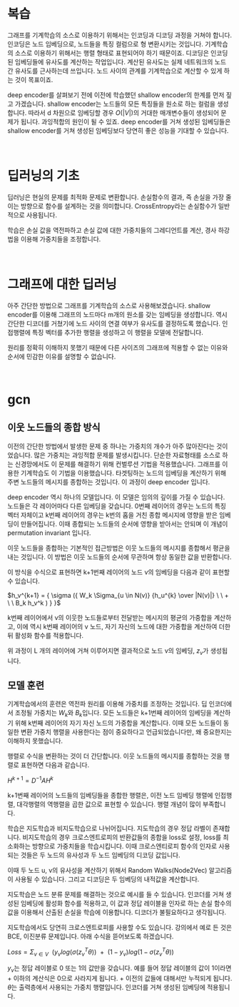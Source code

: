 # 복습

그래프를 기계학습의 소스로 이용하기 위해서는 인코딩과 디코딩 과정을 거쳐야 합니다. 인코딩은 노드 임베딩으로, 노드들을 특징 컬럼으로 형 변환시키는 것입니다. 기계학습의 소스로 이용하기 위해서는 행렬 형태로 표현되어야 하기 때문이죠. 디코딩은 인코딩된 임베딩들에 유사도를 계산하는 작업입니다. 계산된 유사도는 실제 네트워크의 노드 간 유사도를 근사하는데 쓰입니다. 노드 사이의 관계를 기계학습으로 계산할 수 있게 하는 것이 목표이죠. 

deep encoder를 살펴보기 전에 이전에 학습했던 shallow encoder의 한계를 먼저 짚고 가겠습니다. shallow encoder는 노드들의 모든 특징들을 원소로 하는 컬럼을 생성합니다. 따라서 d 차원으로 임베딩할 경우 $O(|V|)$의 거대한 매개변수들이 생성되어 문제가 됩니다. 과잉적합의 원인이 될 수 있죠. deep encoder를 거쳐 생성된 임베딩들은 shallow encoder를 거쳐 생성된 임베딩보다 당연히 좋은 성능을 기대할 수 있습니다. 

<br>

# 딥러닝의 기초

딥러닝은 현실의 문제를 최적화 문제로 변환합니다. 손실함수의 결과, 즉 손실을 가장 줄이는 방향으로 함수를 설계하는 것을 의미합니다. CrossEntropy라는 손실함수가 일반적으로 사용됩니다. 

학습은 손실 값을 역전파하고 손실 값에 대한 가중치들의 그레디언트를 계산, 경사 하강법을 이용해 가중치들을 조정합니다. 

<br>

# 그래프에 대한 딥러닝

아주 간단한 방법으로 그래프를 기계학습의 소스로 사용해보겠습니다. shallow encoder를 이용해 그래프의 노드마다 m개의 원소를 갖는 임베딩을 생성합니다. 역시 간단한 디코더를 거쳤기에 노드 사이의 연결 여부가 유사도를 결정하도록 했습니다. 인접행렬에 특징 벡터를 추가한 행렬을 생성하고 이 행렬을 모델에 전달합니다. 

원리를 정확히 이해하지 못했기 때문에 다른 사이즈의 그래프에 적용할 수 없는 이유와 순서에 민감한 이유를 설명할 수 없습니다. 

<br>

# gcn

## 이웃 노드들의 종합 방식

이전의 간단한 방법에서 발생한 문제 중 하나는 가중치의 개수가 아주 많아진다는 것이었습니다. 많은 가중치는 과잉적합 문제를 발생시킵니다. 단순한 자료형태를 소스로 하는 신경망에서도 이 문제를 해결하기 위해 컨벌루션 기법을 적용했습니다. 그래프를 이용한 기계학습도 이 기법을 이용했습니다. 타겟팅하는 노드의 임베딩을 계산하기 위해 주변 노드들의 메시지를 종합하는 것입니다. 이 과정이 deep encoder 입니다. 

deep encoder 역시 하나의 모델입니다. 이 모델은 임의의 깊이를 가질 수 있습니다. 노드들은 각 레이어마다 다른 임베딩을 갖습니다. 0번째 레이어의 경우는 노드의 특징 벡터 자체이고 k번째 레이어의 경우는 k번의 홉을 거친 종합 메시지에 영향을 받은 임베딩이 만들어집니다. 이때 종합되는 노드들의 순서에 영향을 받아서는 안되며 이 개념이 permutation invariant 입니다. 

이웃 노드들을 종합하는 기본적인 접근방법은 이웃 노드들의 메시지를 종합해서 평균을 내는 것입니다. 이 방법은 이웃 노드들의 순서에 무관하며 항상 동일한 값을 반환합니다. 

이 방식을 수식으로 표현하면 k+1번째 레이어의 노드 v의 임베딩을 다음과 같이 표현할 수 있습니다. 

$h_v^{k+1} = {
\sigma ({
W_k \Sigma_{u \in N(v)} {h_u^{k} \over |N(v)|}
\ \ + \ \ B_k h_v^k 
)
}
}$  

k번째 레이어에서 v의 이웃한 노드들로부터 전달받는 메시지의 평균의 가중합을 계산하고, 이에 역시 k번째 레이어의 v 노드, 자기 자신의 노드에 대한 가중합을 계산하여 더한 뒤 활성화 함수를 적용합니다. 

위 과정이 L 개의 레이어에 거쳐 이루어지면 결과적으로 노드 v의 임베딩, $z_v$가 생성됩니다.

## 모델 훈련

기계학습에서의 훈련은 역전파 원리를 이용해 가중치를 조정하는 것입니다. 딥 인코더에서 조정될 가중치는 $W_k$와 $B_k$입니다. 모든 노드들은 k+1번째 레이어의 임베딩을 계산하기 위해 k번째 레이어의 자기 자신 노드의 가중합을 계산합니다. 이때 모든 노드들이 동일한 변환 가중치 행렬을 사용한다는 점이 중요하다고 언급되었습니다만, 왜 중요한지는 이해하지 못했습니다. 

행렬로 수식을 변환하는 것이 더 간단합니다. 이웃 노드들의 메시지를 종합하는 것을 행렬로 표현하면 다음과 같습니다. 

$H^{k+1} = D^{-1}AH^k$

k+1번째 레이어의 노드들의 임베딩들을 종합한 행렬은, 이전 노드 임베딩 행렬에 인접행렬, 대각행렬의 역행렬을 곱한 값으로 표현할 수 있습니다. 행렬 개념이 많이 부족합니다. 

학습은 지도학습과 비지도학습으로 나뉘어집니다. 지도학습의 경우 정답 라벨이 존재합니다. 비지도학습의 경우 크로스엔트로피의 반환값들의 종합을 loss로 설정, loss를 최소화하는 방향으로 가중치들을 학습시킵니다. 이때 크로스엔티로피 함수의 인자로 사용되는 것들은 두 노드의 유사성과 두 노드 임베딩의 디코딩 값입니다. 

이때 두 노드 u, v의 유사성을 계산하기 위해서 Random Walks(Node2Vec) 알고리즘이 사용될 수 있습니다. 그리고 디코딩은 두 임베딩의 내적값을 계산합니다. 

지도학습은 노드 분류 문제를 해결하는 것으로 예시를 들 수 있습니다. 인코더를 거쳐 생성된 임베딩에 활성화 함수를 적용하고, 이 값과 정답 레이블을 인자로 하는 손실 함수의 값을 이용해서 산출된 손실을 학습에 이용합니다. 디코더가 불필요하다고 생각됩니다. 

지도학습에서도 당연히 크로스엔트로피를 사용할 수도 있습니다. 강의에서 예로 든 것은 BCE, 이진분류 문제입니다. 아래 수식을 뜯어보도록 하겠습니다.

$Loss = \Sigma _{v \in V} {
\ \ (y_v log(\sigma (z_v^T \theta))
\ \ + \ \ (1-y_v) log(1 - \sigma (z_v^T \theta) 
)
}$

$y_v$는 정답 레이블로 0 또는 1의 값만을 갖습니다. 예를 들어 정답 레이블의 값이 1이라면 + 이하의 계산식은 0으로 사라지게 됩니다. + 이전의 값들에 대해서만 누적되게 됩니다. $\theta$는 출력층에서 사용되는 가중치 행렬입니다. 인코더를 거쳐 생성된 임베딩에 적용됩니다.
